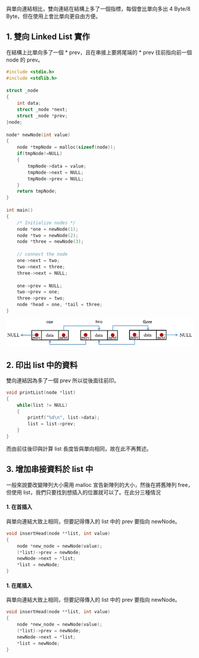 與單向連結相比，雙向連結在結構上多了一個指標，每個會比單向多出 4 Byte/8 Byte，但在使用上會比單向更自由方便。

## 1. 雙向 Linked List 實作
在結構上比單向多了一個 * prev，且在串接上要將尾端的 * prev 往前指向前一個 node 的 prev。
```C
#include <stdio.h>
#include <stdlib.h>

struct _node
{
    int data;
    struct _node *next;
    struct _node *prev;
}node;

node* newNode(int value)
{
    node *tmpNode = malloc(sizeof(node));
    if(tmpNode!=NULL) 
    {
        tmpNode->data = value;
        tmpNode->next = NULL;
        tmpNode->prev = NULL;
    }
    return tmpNode;
}

int main()
{
    /* Initialize nodes */
    node *one = newNode(1);
    node *two = newNode(2);
    node *three = newNode(3);

    // connect the node
    one->next = two;
    two->next = three;
    three->next = NULL;
    
    one->prev = NULL;
    two->prev = one;
    three->prev = two;
    node *head = one, *tail = three;
}
```
![image](pic/Double-linked-list.jpg)

## 2. 印出 list 中的資料
雙向連結因為多了一個 prev 所以從後面往前印。
```C
void printList(node *list)
{
    while(list != NULL)
    {
        printf("%d\n", list->data);
        list = list->prev;
    }
}
```
而由前往後印與計算 list 長度皆與單向相同，故在此不再贅述。

## 3. 增加串接資料於 list 中
一般來說要改變陣列大小需用 malloc 宣告新陣列的大小，然後在將舊陣列 free，但使用 list，我們只要找到想插入的位置就可以了。在此分三種情況

#### 1. 在首插入
與單向連結大致上相同，但要記得傳入的 list 中的 prev 要指向 newNode。
```C
void insertHead(node **list, int value)
{
    node *new_node = newNode(value);
    (*list)->prev = newNode;
    newNode->next = *list;
    *list = newNode;
}
```

#### 1. 在尾插入
與單向連結大致上相同，但要記得傳入的 list 中的 prev 要指向 newNode。
```C
void insertHead(node **list, int value)
{
    node *new_node = newNode(value);
    (*list)->prev = newNode;
    newNode->next = *list;
    *list = newNode;
}
```
